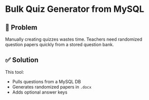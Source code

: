 # Bulk Quiz Generator from MySQL

## 🎯 Problem
Manually creating quizzes wastes time. Teachers need randomized question papers quickly from a stored question bank.

## ✅ Solution
This tool:
- Pulls questions from a MySQL DB
- Generates randomized papers in `.docx`
- Adds optional answer keys
